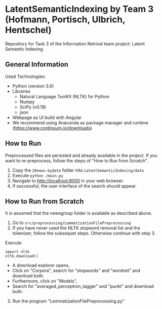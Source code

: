 # LatentSemanticIndexing by Team 3 (Hofmann, Portisch, Ulbrich, Hentschel) 
Repository for Task 3 of the Information Retrival team project: Latent Semantic Indexing.

## General Information

Used Technologies:
- Python (version 3.6)
- Libraries
    - Natural Language ToolKit (NLTK) for Python
    - Numpy
    - SciPy (v0.19)
    - json
- Webpage as UI build with Angular
- We recommend using Anaconda as package manager and runtime (https://www.continuum.io/downloads)

## How to Run
Preprocessed files are persisted and already available in the project.
If you want to re-preprocess, follow the steps of "How to Run from Scratch".

1. Copy the ``20news-bydate`` folder into ``LatentSemanticIndexing/data`` 
2. Execute ``python /main.py``
3. Navigate to [http://localhost:8000](http://localhost:8000 "Localhost - Port 8000") in your web browser.
4. If successful, the user interface of the search should appear.


## How to Run from Scratch
It is assumed that the newsgroup folder is available as described above.

1. Go to ``src/preprocessing/LemmatizationFilePreprocessing``
2. If you have never used the NLTK stopword removal list and the tokenizer, follow the subsequet steps. Otherwise continue with step 3.

 Execute 
 
    import nltk
    nltk.download()

- A download explorer opens.
- Click on "Corpora", search for "stopwords" and "wordnet" and download both.
- Furthermore, click on "Models",
- Search for "averaged_perceptron_tagger" and "punkt" and download both.
3. Run the program "LemmatizationFilePreprocessing.py"
